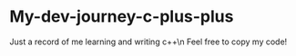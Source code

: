 # My-dev-journey-c-plus-plus
Just a record of me learning and writing c++\n
Feel free to copy my code!
